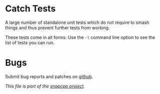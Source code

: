 
Catch Tests
===========

A large number of standalone unit tests which do not require to smash
things and thus prevent further tests from working.

These tests come in all forms. Use the `-l` command line option to see
the list of tests you can run.


Bugs
====

Submit bug reports and patches on
[github](https://github.com/m2osw/snapwebsites/issues).


_This file is part of the [snapcpp project](https://snapwebsites.org/)._
